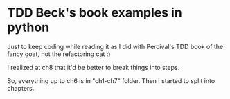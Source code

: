 # TDD Beck's book examples in python
Just to keep coding while reading it as I did with Percival's TDD book of the fancy goat, not the refactoring cat :)

I realized at ch8 that it'd be better to break things into steps.

So, everything up to ch6 is in "ch1-ch7" folder. Then I started to split into chapters.